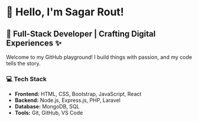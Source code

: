  # 👋 Hello, I'm Sagar Rout!

  ## 🚀 Full-Stack Developer | Crafting Digital Experiences ✨

  Welcome to my GitHub playground! I build things with passion, and my code tells the story.

  ### 💻 Tech Stack

  - **Frontend:** HTML, CSS, Bootstrap, JavaScript, React
  - **Backend:** Node.js, Express.js, PHP, Laravel
  - **Database:** MongoDB, SQL
  - **Tools:** Git, GitHub, VS Code
